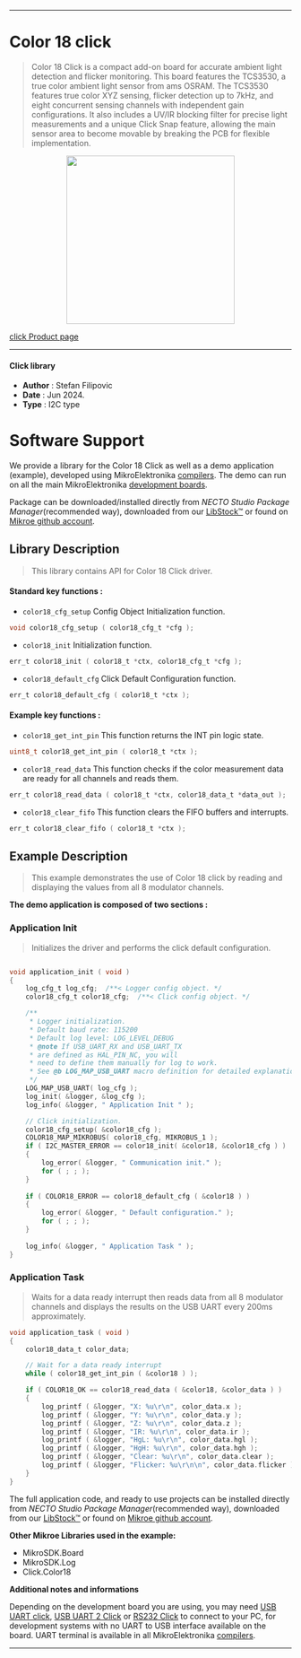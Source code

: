 
---
# Color 18 click

> Color 18 Click is a compact add-on board for accurate ambient light detection and flicker monitoring. This board features the TCS3530, a true color ambient light sensor from ams OSRAM. The TCS3530 features true color XYZ sensing, flicker detection up to 7kHz, and eight concurrent sensing channels with independent gain configurations. It also includes a UV/IR blocking filter for precise light measurements and a unique Click Snap feature, allowing the main sensor area to become movable by breaking the PCB for flexible implementation.

<p align="center">
  <img src="https://download.mikroe.com/images/click_for_ide/color18_click.png" height=300px>
</p>

[click Product page](https://www.mikroe.com/color-18-click)

---


#### Click library

- **Author**        : Stefan Filipovic
- **Date**          : Jun 2024.
- **Type**          : I2C type


# Software Support

We provide a library for the Color 18 Click
as well as a demo application (example), developed using MikroElektronika
[compilers](https://www.mikroe.com/necto-studio).
The demo can run on all the main MikroElektronika [development boards](https://www.mikroe.com/development-boards).

Package can be downloaded/installed directly from *NECTO Studio Package Manager*(recommended way), downloaded from our [LibStock&trade;](https://libstock.mikroe.com) or found on [Mikroe github account](https://github.com/MikroElektronika/mikrosdk_click_v2/tree/master/clicks).

## Library Description

> This library contains API for Color 18 Click driver.

#### Standard key functions :

- `color18_cfg_setup` Config Object Initialization function.
```c
void color18_cfg_setup ( color18_cfg_t *cfg );
```

- `color18_init` Initialization function.
```c
err_t color18_init ( color18_t *ctx, color18_cfg_t *cfg );
```

- `color18_default_cfg` Click Default Configuration function.
```c
err_t color18_default_cfg ( color18_t *ctx );
```

#### Example key functions :

- `color18_get_int_pin` This function returns the INT pin logic state.
```c
uint8_t color18_get_int_pin ( color18_t *ctx );
```

- `color18_read_data` This function checks if the color measurement data are ready for all channels and reads them.
```c
err_t color18_read_data ( color18_t *ctx, color18_data_t *data_out );
```

- `color18_clear_fifo` This function clears the FIFO buffers and interrupts.
```c
err_t color18_clear_fifo ( color18_t *ctx );
```

## Example Description

> This example demonstrates the use of Color 18 click by reading and displaying the values from all 8 modulator channels.

**The demo application is composed of two sections :**

### Application Init

> Initializes the driver and performs the click default configuration.

```c

void application_init ( void )
{
    log_cfg_t log_cfg;  /**< Logger config object. */
    color18_cfg_t color18_cfg;  /**< Click config object. */

    /** 
     * Logger initialization.
     * Default baud rate: 115200
     * Default log level: LOG_LEVEL_DEBUG
     * @note If USB_UART_RX and USB_UART_TX 
     * are defined as HAL_PIN_NC, you will 
     * need to define them manually for log to work. 
     * See @b LOG_MAP_USB_UART macro definition for detailed explanation.
     */
    LOG_MAP_USB_UART( log_cfg );
    log_init( &logger, &log_cfg );
    log_info( &logger, " Application Init " );

    // Click initialization.
    color18_cfg_setup( &color18_cfg );
    COLOR18_MAP_MIKROBUS( color18_cfg, MIKROBUS_1 );
    if ( I2C_MASTER_ERROR == color18_init( &color18, &color18_cfg ) ) 
    {
        log_error( &logger, " Communication init." );
        for ( ; ; );
    }
    
    if ( COLOR18_ERROR == color18_default_cfg ( &color18 ) )
    {
        log_error( &logger, " Default configuration." );
        for ( ; ; );
    }
    
    log_info( &logger, " Application Task " );
}

```

### Application Task

> Waits for a data ready interrupt then reads data from all 8 modulator channels and displays the results on the USB UART every 200ms approximately.

```c
void application_task ( void )
{
    color18_data_t color_data;

    // Wait for a data ready interrupt
    while ( color18_get_int_pin ( &color18 ) );

    if ( COLOR18_OK == color18_read_data ( &color18, &color_data ) )
    {
        log_printf ( &logger, "X: %u\r\n", color_data.x );
        log_printf ( &logger, "Y: %u\r\n", color_data.y );
        log_printf ( &logger, "Z: %u\r\n", color_data.z );
        log_printf ( &logger, "IR: %u\r\n", color_data.ir );
        log_printf ( &logger, "HgL: %u\r\n", color_data.hgl );
        log_printf ( &logger, "HgH: %u\r\n", color_data.hgh );
        log_printf ( &logger, "Clear: %u\r\n", color_data.clear );
        log_printf ( &logger, "Flicker: %u\r\n\n", color_data.flicker );
    }
}
```

The full application code, and ready to use projects can be installed directly from *NECTO Studio Package Manager*(recommended way), downloaded from our [LibStock&trade;](https://libstock.mikroe.com) or found on [Mikroe github account](https://github.com/MikroElektronika/mikrosdk_click_v2/tree/master/clicks).

**Other Mikroe Libraries used in the example:**

- MikroSDK.Board
- MikroSDK.Log
- Click.Color18

**Additional notes and informations**

Depending on the development board you are using, you may need
[USB UART click](https://www.mikroe.com/usb-uart-click),
[USB UART 2 Click](https://www.mikroe.com/usb-uart-2-click) or
[RS232 Click](https://www.mikroe.com/rs232-click) to connect to your PC, for
development systems with no UART to USB interface available on the board. UART
terminal is available in all MikroElektronika
[compilers](https://shop.mikroe.com/compilers).

---
